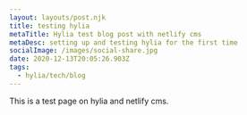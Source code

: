 ```yaml
---
layout: layouts/post.njk
title: testing hylia
metaTitle: Hylia test blog post with netlify cms
metaDesc: setting up and testing hylia for the first time
socialImage: /images/social-share.jpg
date: 2020-12-13T20:05:26.903Z
tags:
  - hylia/tech/blog
---
```

This is a test page on hylia and netlify cms.